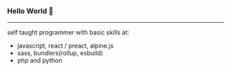 ### Hello World 🚀

- - -

self taught programmer with basic skills at:  
- javascript, react / preact, alpine.js
- sass, bundlers(rollup, esbuild)
- php and python
